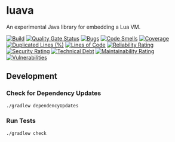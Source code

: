 # luava

An experimental Java library for embedding a Lua VM.

[![Build](https://github.com/itsallcode/luava/actions/workflows/build.yml/badge.svg)](https://github.com/itsallcode/luava/actions/workflows/build.yml)
[![Quality Gate Status](https://sonarcloud.io/api/project_badges/measure?project=org.itsallcode%3Aluava&metric=alert_status)](https://sonarcloud.io/summary/new_code?id=org.itsallcode%3Aluava)
[![Bugs](https://sonarcloud.io/api/project_badges/measure?project=org.itsallcode%3Aluava&metric=bugs)](https://sonarcloud.io/summary/new_code?id=org.itsallcode%3Aluava)
[![Code Smells](https://sonarcloud.io/api/project_badges/measure?project=org.itsallcode%3Aluava&metric=code_smells)](https://sonarcloud.io/summary/new_code?id=org.itsallcode%3Aluava)
[![Coverage](https://sonarcloud.io/api/project_badges/measure?project=org.itsallcode%3Aluava&metric=coverage)](https://sonarcloud.io/summary/new_code?id=org.itsallcode%3Aluava)
[![Duplicated Lines (%)](https://sonarcloud.io/api/project_badges/measure?project=org.itsallcode%3Aluava&metric=duplicated_lines_density)](https://sonarcloud.io/summary/new_code?id=org.itsallcode%3Aluava)
[![Lines of Code](https://sonarcloud.io/api/project_badges/measure?project=org.itsallcode%3Aluava&metric=ncloc)](https://sonarcloud.io/summary/new_code?id=org.itsallcode%3Aluava)
[![Reliability Rating](https://sonarcloud.io/api/project_badges/measure?project=org.itsallcode%3Aluava&metric=reliability_rating)](https://sonarcloud.io/summary/new_code?id=org.itsallcode%3Aluava)
[![Security Rating](https://sonarcloud.io/api/project_badges/measure?project=org.itsallcode%3Aluava&metric=security_rating)](https://sonarcloud.io/summary/new_code?id=org.itsallcode%3Aluava)
[![Technical Debt](https://sonarcloud.io/api/project_badges/measure?project=org.itsallcode%3Aluava&metric=sqale_index)](https://sonarcloud.io/summary/new_code?id=org.itsallcode%3Aluava)
[![Maintainability Rating](https://sonarcloud.io/api/project_badges/measure?project=org.itsallcode%3Aluava&metric=sqale_rating)](https://sonarcloud.io/summary/new_code?id=org.itsallcode%3Aluava)
[![Vulnerabilities](https://sonarcloud.io/api/project_badges/measure?project=org.itsallcode%3Aluava&metric=vulnerabilities)](https://sonarcloud.io/summary/new_code?id=org.itsallcode%3Aluava)

## Development

### Check for Dependency Updates

```sh
./gradlew dependencyUpdates
```

### Run Tests

```sh
./gradlew check
```
